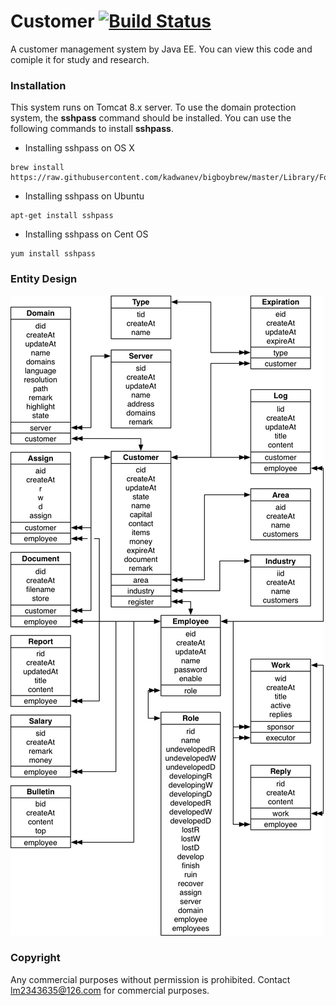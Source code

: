 # Customer [![Build Status](https://travis-ci.org/lm2343635/Customer.svg?branch=master)](https://travis-ci.org/lm2343635/Customer)
A customer management system by Java EE.
You can view this code and comiple it for study and research.

### Installation

This system runs on Tomcat 8.x server.
To use the domain protection system, the **sshpass** command should be installed.
You can use the following commands to install **sshpass**.

- Installing sshpass on OS X
```shell
brew install https://raw.githubusercontent.com/kadwanev/bigboybrew/master/Library/Formula/sshpass.rb
```
- Installing sshpass on Ubuntu
```shell
apt-get install sshpass
```
- Installing sshpass on Cent OS
```shell
yum install sshpass
```

### Entity Design

![entity](https://raw.githubusercontent.com/lm2343635/Customer/master/doc/entity.png)

### Copyright
Any commercial purposes without permission is prohibited.
Contact lm2343635@126.com for commercial purposes.
